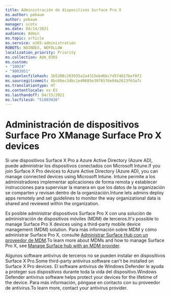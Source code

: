 ```yaml
---
title: Administración de dispositivos Surface Pro X
ms.author: pebaum
author: pebaum
manager: scotv
ms.date: 04/14/2021
audience: Admin
ms.topic: article
ms.service: o365-administration
ROBOTS: NOINDEX, NOFOLLOW
localization_priority: Priority
ms.collection: Adm_O365
ms.custom:
- "10024"
- "9003951"
ms.openlocfilehash: 3b5208c203935a2a4315ebd6bcfd574017bef0f2
ms.sourcegitcommit: 8bc60ec34bc1e40685e3976576e04a2623f63a7c
ms.translationtype: HT
ms.contentlocale: es-ES
ms.lasthandoff: 04/15/2021
ms.locfileid: "51803026"
---
```

# <a name="manage-surface-pro-x-devices"></a><span data-ttu-id="f5ef2-102">Administración de dispositivos Surface Pro X</span><span class="sxs-lookup"><span data-stu-id="f5ef2-102">Manage Surface Pro X devices</span></span>

<span data-ttu-id="f5ef2-103">Si une dispositivos Surface X Pro a Azure Active Directory (Azure AD), puede administrar los dispositivos conectados con Microsoft Intune.</span><span class="sxs-lookup"><span data-stu-id="f5ef2-103">If you join Surface X Pro devices to Azure Active Directory (Azure AD), you can manage connected devices using Microsoft Intune.</span></span> <span data-ttu-id="f5ef2-104">Intune permite a los administradores implementar aplicaciones de forma remota y establecer instrucciones para supervisar la manera en que los datos de la organización se comparten y revisan dentro de la organización.</span><span class="sxs-lookup"><span data-stu-id="f5ef2-104">Intune lets admins deploy apps remotely and set guidelines to monitor the way organizational data is shared and reviewed within the organization.</span></span>

<span data-ttu-id="f5ef2-105">Es posible administrar dispositivos Surface Pro X con una solución de administración de dispositivos móviles (MDM) de terceros.</span><span class="sxs-lookup"><span data-stu-id="f5ef2-105">It's possible to manage Surface Pro X devices using a third-party mobile device management (MDM) solution.</span></span> <span data-ttu-id="f5ef2-106">Para más información sobre MDM y cómo administrar Surface Pro X, consulte [Administrar Surface Hub con un proveedor de MDM](https://docs.microsoft.com/surface-hub/manage-settings-with-mdm-for-surface-hub).</span><span class="sxs-lookup"><span data-stu-id="f5ef2-106">To learn more about MDMs and how to manage Surface Pro X, see [Manage Surface hub with an MDM provider](https://docs.microsoft.com/surface-hub/manage-settings-with-mdm-for-surface-hub).</span></span>

<span data-ttu-id="f5ef2-107">Algunos software antivirus de terceros no se pueden instalar en dispositivos Surface X Pro.</span><span class="sxs-lookup"><span data-stu-id="f5ef2-107">Some third-party antivirus software can't be installed on Surface X Pro devices.</span></span> <span data-ttu-id="f5ef2-108">El software antivirus de Windows Defender le ayuda a proteger sus dispositivos durante toda la vida del dispositivo.</span><span class="sxs-lookup"><span data-stu-id="f5ef2-108">Windows Defender antivirus software helps protect your devices for the lifetime of the device.</span></span> <span data-ttu-id="f5ef2-109">Para más información, póngase en contacto con su proveedor de antivirus.</span><span class="sxs-lookup"><span data-stu-id="f5ef2-109">To learn more, contact your antivirus provider.</span></span>

